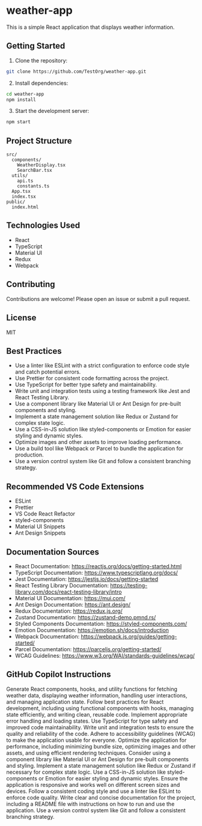 # weather-app

This is a simple React application that displays weather information.

## Getting Started

1. Clone the repository:

```bash
git clone https://github.com/TestOrg/weather-app.git
```

2. Install dependencies:

```bash
cd weather-app
npm install
```

3. Start the development server:

```bash
npm start
```

## Project Structure

```
src/
  components/
    WeatherDisplay.tsx
    SearchBar.tsx
  utils/
    api.ts
    constants.ts
  App.tsx
  index.tsx
public/
  index.html
```

## Technologies Used

- React
- TypeScript
- Material UI
- Redux
- Webpack

## Contributing

Contributions are welcome! Please open an issue or submit a pull request.

## License

MIT

## Best Practices
- Use a linter like ESLint with a strict configuration to enforce code style and catch potential errors.
- Use Prettier for consistent code formatting across the project.
- Use TypeScript for better type safety and maintainability.
- Write unit and integration tests using a testing framework like Jest and React Testing Library.
- Use a component library like Material UI or Ant Design for pre-built components and styling.
- Implement a state management solution like Redux or Zustand for complex state logic.
- Use a CSS-in-JS solution like styled-components or Emotion for easier styling and dynamic styles.
- Optimize images and other assets to improve loading performance.
- Use a build tool like Webpack or Parcel to bundle the application for production.
- Use a version control system like Git and follow a consistent branching strategy.

## Recommended VS Code Extensions
- ESLint
- Prettier
- VS Code React Refactor
- styled-components
- Material UI Snippets
- Ant Design Snippets

## Documentation Sources
- React Documentation: https://reactjs.org/docs/getting-started.html
- TypeScript Documentation: https://www.typescriptlang.org/docs/
- Jest Documentation: https://jestjs.io/docs/getting-started
- React Testing Library Documentation: https://testing-library.com/docs/react-testing-library/intro
- Material UI Documentation: https://mui.com/
- Ant Design Documentation: https://ant.design/
- Redux Documentation: https://redux.js.org/
- Zustand Documentation: https://zustand-demo.pmnd.rs/
- Styled Components Documentation: https://styled-components.com/
- Emotion Documentation: https://emotion.sh/docs/introduction
- Webpack Documentation: https://webpack.js.org/guides/getting-started/
- Parcel Documentation: https://parceljs.org/getting-started/
- WCAG Guidelines: https://www.w3.org/WAI/standards-guidelines/wcag/

## GitHub Copilot Instructions
Generate React components, hooks, and utility functions for fetching weather data, displaying weather information, handling user interactions, and managing application state. Follow best practices for React development, including using functional components with hooks, managing state efficiently, and writing clean, reusable code. Implement appropriate error handling and loading states. Use TypeScript for type safety and improved code maintainability. Write unit and integration tests to ensure the quality and reliability of the code. Adhere to accessibility guidelines (WCAG) to make the application usable for everyone. Optimize the application for performance, including minimizing bundle size, optimizing images and other assets, and using efficient rendering techniques. Consider using a component library like Material UI or Ant Design for pre-built components and styling. Implement a state management solution like Redux or Zustand if necessary for complex state logic. Use a CSS-in-JS solution like styled-components or Emotion for easier styling and dynamic styles. Ensure the application is responsive and works well on different screen sizes and devices. Follow a consistent coding style and use a linter like ESLint to enforce code quality. Write clear and concise documentation for the project, including a README file with instructions on how to run and use the application. Use a version control system like Git and follow a consistent branching strategy.

